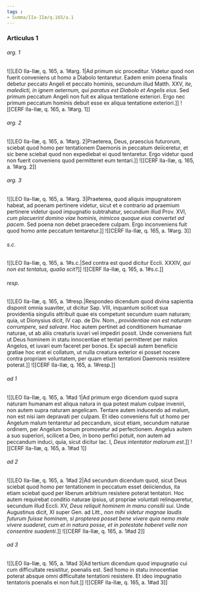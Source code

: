 ```yaml
---
tags : 
- Summa/IIa-IIæ/q.165/a.1
---
```


### Articulus 1

###### arg. 1
![[LEO IIa-IIæ, q. 165, a. 1#arg. 1|Ad primum sic proceditur. Videtur quod non fuerit conveniens ut homo a Diabolo tentaretur. Eadem enim poena finalis debetur peccato Angeli et peccato hominis, secundum illud Matth. XXV, *ite, maledicti, in ignem aeternum, qui paratus est Diabolo et Angelis eius*. Sed primum peccatum Angeli non fuit ex aliqua tentatione exteriori. Ergo nec primum peccatum hominis debuit esse ex aliqua tentatione exteriori.]]
![[CERF IIa-IIæ, q. 165, a. 1#arg. 1]]

###### arg. 2
![[LEO IIa-IIæ, q. 165, a. 1#arg. 2|Praeterea, Deus, praescius futurorum, sciebat quod homo per tentationem Daemonis in peccatum deiiceretur, et sic bene sciebat quod non expediebat ei quod tentaretur. Ergo videtur quod non fuerit conveniens quod permitteret eum tentari.]]
![[CERF IIa-IIæ, q. 165, a. 1#arg. 2]]

###### arg. 3
![[LEO IIa-IIæ, q. 165, a. 1#arg. 3|Praeterea, quod aliquis impugnatorem habeat, ad poenam pertinere videtur, sicut et e contrario ad praemium pertinere videtur quod impugnatio subtrahatur, secundum illud Prov. XVI, *cum placuerint domino viae hominis, inimicos quoque eius convertet ad pacem*. Sed poena non debet praecedere culpam. Ergo inconveniens fuit quod homo ante peccatum tentaretur.]]
![[CERF IIa-IIæ, q. 165, a. 1#arg. 3]]

###### s.c.
![[LEO IIa-IIæ, q. 165, a. 1#s.c.|Sed contra est quod dicitur Eccli. XXXIV, *qui non est tentatus, qualia scit?*]]
![[CERF IIa-IIæ, q. 165, a. 1#s.c.]]

###### resp.
![[LEO IIa-IIæ, q. 165, a. 1#resp.|Respondeo dicendum quod divina sapientia disponit omnia suaviter, ut dicitur Sap. VIII, inquantum scilicet sua providentia singulis attribuit quae eis competunt secundum suam naturam; quia, ut Dionysius dicit, IV cap. de Div. Nom., *providentiae non est naturam corrumpere, sed salvare*. Hoc autem pertinet ad conditionem humanae naturae, ut ab aliis creaturis iuvari vel impediri possit. Unde conveniens fuit ut Deus hominem in statu innocentiae et tentari permitteret per malos Angelos, et iuvari eum faceret per bonos. Ex speciali autem beneficio gratiae hoc erat ei collatum, ut nulla creatura exterior ei posset nocere contra propriam voluntatem, per quam etiam tentationi Daemonis resistere poterat.]]
![[CERF IIa-IIæ, q. 165, a. 1#resp.]]

###### ad 1
![[LEO IIa-IIæ, q. 165, a. 1#ad 1|Ad primum ergo dicendum quod supra naturam humanam est aliqua natura in qua potest malum culpae inveniri, non autem supra naturam angelicam. Tentare autem inducendo ad malum, non est nisi iam depravati per culpam. Et ideo conveniens fuit ut homo per Angelum malum tentaretur ad peccandum, sicut etiam, secundum naturae ordinem, per Angelum bonum promovetur ad perfectionem. Angelus autem a suo superiori, scilicet a Deo, in bono perfici potuit, non autem ad peccandum induci, quia, sicut dicitur Iac. I, *Deus intentator malorum est*.]]
![[CERF IIa-IIæ, q. 165, a. 1#ad 1]]

###### ad 2
![[LEO IIa-IIæ, q. 165, a. 1#ad 2|Ad secundum dicendum quod, sicut Deus sciebat quod homo per tentationem in peccatum esset deiiciendus, ita etiam sciebat quod per liberum arbitrium resistere poterat tentatori. Hoc autem requirebat conditio naturae ipsius, ut propriae voluntati relinqueretur, secundum illud Eccli. XV, *Deus reliquit hominem in manu consilii sui*. Unde Augustinus dicit, XI super Gen. ad Litt., *non mihi videtur magnae laudis futurum fuisse hominem, si propterea posset bene vivere quia nemo male vivere suaderet, cum et in natura posse, et in potestate haberet velle non consentire suadenti*.]]
![[CERF IIa-IIæ, q. 165, a. 1#ad 2]]

###### ad 3
![[LEO IIa-IIæ, q. 165, a. 1#ad 3|Ad tertium dicendum quod impugnatio cui cum difficultate resistitur, poenalis est. Sed homo in statu innocentiae poterat absque omni difficultate tentationi resistere. Et ideo impugnatio tentatoris poenalis ei non fuit.]]
![[CERF IIa-IIæ, q. 165, a. 1#ad 3]]

